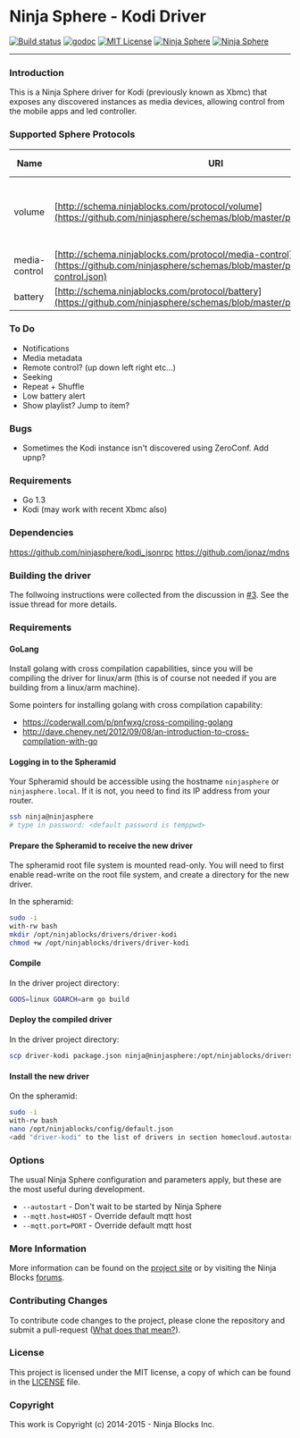 # Ninja Sphere - Kodi Driver


[![Build status](https://badge.buildkite.com/b76d5dcb767cd874a8f5699f88e3888dcbc5c76d3198d12673.svg)](https://buildkite.com/ninja-blocks-inc/driver-kodi)
[![godoc](http://img.shields.io/badge/godoc-Reference-blue.svg)](https://godoc.org/github.com/ninjasphere/driver-kodi)
[![MIT License](https://img.shields.io/badge/license-MIT-yellow.svg)](LICENSE)
[![Ninja Sphere](https://img.shields.io/badge/built%20by-ninja%20blocks-lightgrey.svg)](http://ninjablocks.com)
[![Ninja Sphere](https://img.shields.io/badge/works%20with-ninja%20sphere-8f72e3.svg)](http://ninjablocks.com)

---


### Introduction
This is a Ninja Sphere driver for Kodi (previously known as Xbmc) that exposes any discovered instances as media devices, allowing control from the mobile apps and led controller.

### Supported Sphere Protocols

| Name | URI | Supported Events | Supported Methods |
| ------ | ------------- | ---- | ----------- |
| volume | [http://schema.ninjablocks.com/protocol/volume](https://github.com/ninjasphere/schemas/blob/master/protocol/volume.json) | set, volumeUp, volumeDown, mute, unmute, toggleMute | state |
| media-control | [http://schema.ninjablocks.com/protocol/media-control](https://github.com/ninjasphere/schemas/blob/master/protocol/media-control.json) | play, pause, next, previous  | playing, paused, stopped |
| battery | [http://schema.ninjablocks.com/protocol/battery](https://github.com/ninjasphere/schemas/blob/master/protocol/battery.json) |   | warning |

### To Do
* Notifications
* Media metadata
* Remote control? (up down left right etc...)
* Seeking
* Repeat + Shuffle
* Low battery alert
* Show playlist? Jump to item?

### Bugs
* Sometimes the Kodi instance isn't discovered using ZeroConf. Add upnp?

### Requirements

* Go 1.3
* Kodi (may work with recent Xbmc also)

### Dependencies

https://github.com/ninjasphere/kodi_jsonrpc
https://github.com/jonaz/mdns

### Building the driver

The follwoing instructions were collected from the discussion in  [#3](/../../issues/3). See the issue thread for more details.

### Requirements

#### GoLang
Install golang with cross compilation capabilities, since you will be compiling the driver for linux/arm (this is of course not needed if you are building from a linux/arm machine).

Some pointers for installing golang with cross compilation capability:
- https://coderwall.com/p/pnfwxg/cross-compiling-golang
- http://dave.cheney.net/2012/09/08/an-introduction-to-cross-compilation-with-go

#### Logging in to the Spheramid

Your Spheramid should be accessible using the hostname `ninjasphere` or `ninjasphere.local`. If it is not, you need to find its IP address from your router.

```bash
ssh ninja@ninjasphere
# type in password: <default password is temppwd>
```

#### Prepare the Spheramid to receive the new driver

The spheramid root file system is mounted read-only. You will need to first enable read-write on the root file system, and create a directory for the new driver.

In the spheramid:
```bash
sudo -i
with-rw bash
mkdir /opt/ninjablocks/drivers/driver-kodi
chmod +w /opt/ninjablocks/drivers/driver-kodi
```
#### Compile

In the driver project directory:
```bash
GOOS=linux GOARCH=arm go build
```

#### Deploy the compiled driver

In the driver project directory:
```bash
scp driver-kodi package.json ninja@ninjasphere:/opt/ninjablocks/drivers/driver-kodi
```

#### Install the new driver

On the spheramid:
```bash
sudo -i
with-rw bash
nano /opt/ninjablocks/config/default.json
<add "driver-kodi" to the list of drivers in section homecloud.autostart -- don't forget the comma!>
```

### Options

The usual Ninja Sphere configuration and parameters apply, but these are the most useful during development.

* `--autostart` - Don't wait to be started by Ninja Sphere
* `--mqtt.host=HOST` - Override default mqtt host
* `--mqtt.port=PORT` - Override default mqtt host

### More Information

More information can be found on the [project site](http://github.com/ninjasphere/driver-go-kodi) or by visiting the Ninja Blocks [forums](https://discuss.ninjablocks.com).

### Contributing Changes

To contribute code changes to the project, please clone the repository and submit a pull-request ([What does that mean?](https://help.github.com/articles/using-pull-requests/)).

### License
This project is licensed under the MIT license, a copy of which can be found in the [LICENSE](LICENSE) file.

### Copyright
This work is Copyright (c) 2014-2015 - Ninja Blocks Inc.
